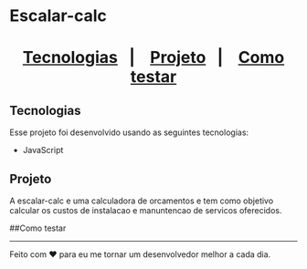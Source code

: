 <h1>
Escalar-calc
<h1/>
  
 <p align="center">
  <a href="#Tecnologias">Tecnologias</a>&nbsp;&nbsp;&nbsp;|&nbsp;&nbsp;&nbsp;
  <a href="#Projeto">Projeto</a>&nbsp;&nbsp;&nbsp;|&nbsp;&nbsp;&nbsp;
  <a href="#Como testar">Como testar</a>
  
  
 <p>
    
## Tecnologias

Esse projeto foi desenvolvido usando as seguintes tecnologias:
- JavaScript

## Projeto
A escalar-calc e uma calculadora de orcamentos e tem como objetivo calcular os custos de instalacao e manuntencao de servicos oferecidos.

##Como testar

---

Feito com ♥ para eu me tornar um desenvolvedor melhor a cada dia.

